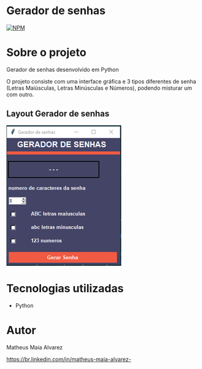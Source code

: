 # Gerador de senhas
[![NPM](https://img.shields.io/npm/l/react)](https://github.com/MatheusAlvarez/Gerador-de-Senha/blob/main/LICENSE) 

# Sobre o projeto

Gerador de senhas desenvolvido em Python

O projeto consiste com uma interface gráfica e 3 tipos diferentes de senha (Letras Maiúsculas, Letras Minúsculas e Números), podendo misturar um com outro.

## Layout Gerador de senhas
![Gerar senha](https://github.com/MatheusAlvarez/Gerador-de-Senha/blob/main/_assets/GeradorSenha1.PNG)

# Tecnologias utilizadas
- Python

# Autor

Matheus Maia Alvarez

https://br.linkedin.com/in/matheus-maia-alvarez-
